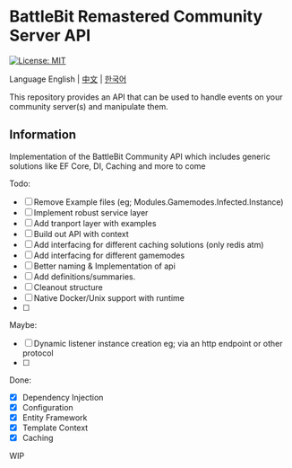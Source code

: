 # BattleBit Remastered Community Server API

[![License: MIT](https://img.shields.io/badge/License-MIT-yellow.svg)](https://opensource.org/licenses/MIT)

Language English | [中文](/README-zhCN.md) | [한국어](/README_koKR.md)

This repository provides an API that can be used to handle events on your community server(s) and manipulate them.

## Information

Implementation of the BattleBit Community API which includes generic solutions
like EF Core, DI, Caching and more to come

Todo:
- [ ] Remove Example files (eg; Modules.Gamemodes.Infected.Instance)
- [ ] Implement robust service layer
- [ ] Add tranport layer with examples
- [ ] Build out API with context
- [ ] Add interfacing for different caching solutions (only redis atm)
- [ ] Add interfacing for different gamemodes
- [ ] Better naming & Implementation of api
- [ ] Add definitions/summaries.
- [ ] Cleanout structure
- [ ] Native Docker/Unix support with runtime
- [ ] 

Maybe:
- [ ] Dynamic listener instance creation eg; via an http endpoint or other protocol
- [ ] 

Done:
- [X] Dependency Injection
- [X] Configuration
- [X] Entity Framework
- [X] Template Context
- [X] Caching

WIP
